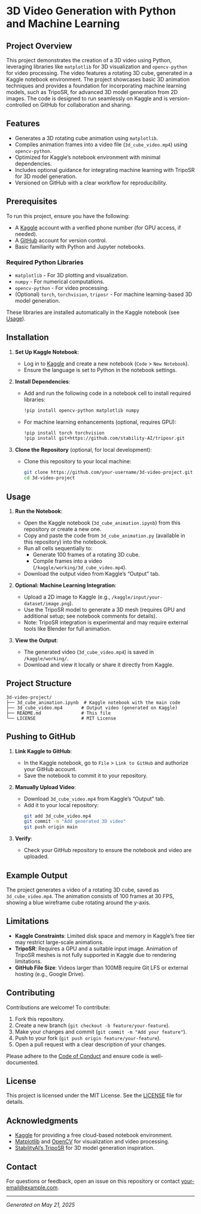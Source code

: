 # 3D Video Generation with Python and Machine Learning

## Project Overview
This project demonstrates the creation of a 3D video using Python, leveraging libraries like `matplotlib` for 3D visualization and `opencv-python` for video processing. The video features a rotating 3D cube, generated in a Kaggle notebook environment. The project showcases basic 3D animation techniques and provides a foundation for incorporating machine learning models, such as TripoSR, for advanced 3D model generation from 2D images. The code is designed to run seamlessly on Kaggle and is version-controlled on GitHub for collaboration and sharing.

## Features
- Generates a 3D rotating cube animation using `matplotlib`.
- Compiles animation frames into a video file (`3d_cube_video.mp4`) using `opencv-python`.
- Optimized for Kaggle’s notebook environment with minimal dependencies.
- Includes optional guidance for integrating machine learning with TripoSR for 3D model generation.
- Versioned on GitHub with a clear workflow for reproducibility.

## Prerequisites
To run this project, ensure you have the following:
- A [Kaggle](https://www.kaggle.com) account with a verified phone number (for GPU access, if needed).
- A [GitHub](https://github.com) account for version control.
- Basic familiarity with Python and Jupyter notebooks.

### Required Python Libraries
- `matplotlib` - For 3D plotting and visualization.
- `numpy` - For numerical computations.
- `opencv-python` - For video processing.
- (Optional) `torch`, `torchvision`, `triposr` - For machine learning-based 3D model generation.

These libraries are installed automatically in the Kaggle notebook (see [Usage](#usage)).

## Installation
1. **Set Up Kaggle Notebook**:
   - Log in to [Kaggle](https://www.kaggle.com) and create a new notebook (`Code` > `New Notebook`).
   - Ensure the language is set to Python in the notebook settings.

2. **Install Dependencies**:
   - Add and run the following code in a notebook cell to install required libraries:
     ```bash
     !pip install opencv-python matplotlib numpy
     ```
   - For machine learning enhancements (optional, requires GPU):
     ```bash
     !pip install torch torchvision
     !pip install git+https://github.com/stability-AI/triposr.git
     ```

3. **Clone the Repository** (optional, for local development):
   - Clone this repository to your local machine:
     ```bash
     git clone https://github.com/your-username/3d-video-project.git
     cd 3d-video-project
     ```

## Usage
1. **Run the Notebook**:
   - Open the Kaggle notebook (`3d_cube_animation.ipynb`) from this repository or create a new one.
   - Copy and paste the code from `3d_cube_animation.py` (available in this repository) into the notebook.
   - Run all cells sequentially to:
     - Generate 100 frames of a rotating 3D cube.
     - Compile frames into a video (`/kaggle/working/3d_cube_video.mp4`).
   - Download the output video from Kaggle’s “Output” tab.

2. **Optional: Machine Learning Integration**:
   - Upload a 2D image to Kaggle (e.g., `/kaggle/input/your-dataset/image.png`).
   - Use the TripoSR model to generate a 3D mesh (requires GPU and additional setup; see notebook comments for details).
   - Note: TripoSR integration is experimental and may require external tools like Blender for full animation.

3. **View the Output**:
   - The generated video (`3d_cube_video.mp4`) is saved in `/kaggle/working/`.
   - Download and view it locally or share it directly from Kaggle.

## Project Structure
```plaintext
3d-video-project/
├── 3d_cube_animation.ipynb  # Kaggle notebook with the main code
├── 3d_cube_video.mp4       # Output video (generated on Kaggle)
├── README.md               # This file
└── LICENSE                 # MIT License
```

## Pushing to GitHub
1. **Link Kaggle to GitHub**:
   - In the Kaggle notebook, go to `File` > `Link to GitHub` and authorize your GitHub account.
   - Save the notebook to commit it to your repository.

2. **Manually Upload Video**:
   - Download `3d_cube_video.mp4` from Kaggle’s “Output” tab.
   - Add it to your local repository:
     ```bash
     git add 3d_cube_video.mp4
     git commit -m "Add generated 3D video"
     git push origin main
     ```

3. **Verify**:
   - Check your GitHub repository to ensure the notebook and video are uploaded.

## Example Output
The project generates a video of a rotating 3D cube, saved as `3d_cube_video.mp4`. The animation consists of 100 frames at 30 FPS, showing a blue wireframe cube rotating around the y-axis.

## Limitations
- **Kaggle Constraints**: Limited disk space and memory in Kaggle’s free tier may restrict large-scale animations.
- **TripoSR**: Requires a GPU and a suitable input image. Animation of TripoSR meshes is not fully supported in Kaggle due to rendering limitations.
- **GitHub File Size**: Videos larger than 100MB require Git LFS or external hosting (e.g., Google Drive).

## Contributing
Contributions are welcome! To contribute:
1. Fork this repository.
2. Create a new branch (`git checkout -b feature/your-feature`).
3. Make your changes and commit (`git commit -m "Add your feature"`).
4. Push to your fork (`git push origin feature/your-feature`).
5. Open a pull request with a clear description of your changes.

Please adhere to the [Code of Conduct](CODE_OF_CONDUCT.md) and ensure code is well-documented.

## License
This project is licensed under the MIT License. See the [LICENSE](LICENSE) file for details.

## Acknowledgments
- [Kaggle](https://www.kaggle.com) for providing a free cloud-based notebook environment.
- [Matplotlib](https://matplotlib.org) and [OpenCV](https://opencv.org) for visualization and video processing.
- [StabilityAI’s TripoSR](https://github.com/stability-AI/triposr) for 3D model generation inspiration.

## Contact
For questions or feedback, open an issue on this repository or contact [your-email@example.com](mailto:your-email@example.com).

---
*Generated on May 21, 2025*